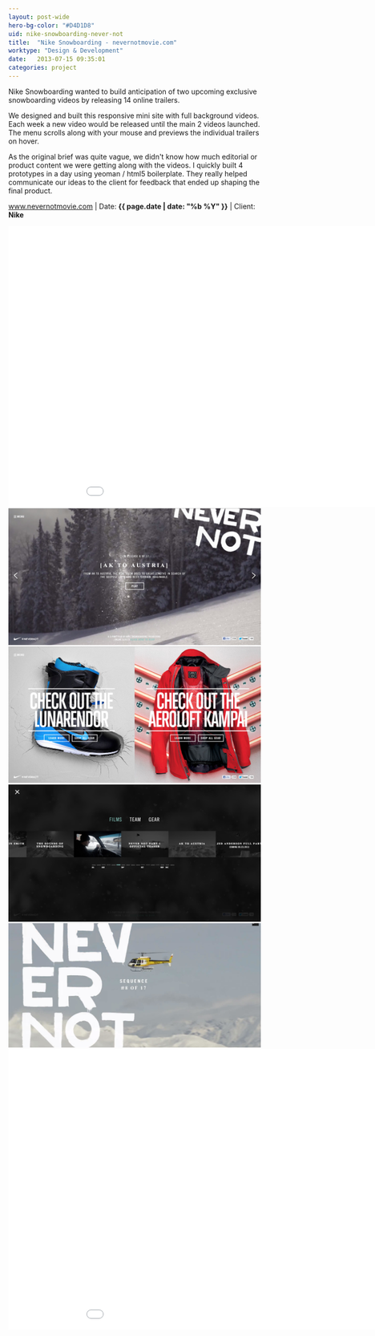 ```yaml
---
layout: post-wide
hero-bg-color: "#D4D1D8"
uid: nike-snowboarding-never-not
title:  "Nike Snowboarding - nevernotmovie.com"
worktype: "Design & Development"
date:   2013-07-15 09:35:01
categories: project
---
```


<p>
	Nike Snowboarding wanted to build anticipation of two upcoming exclusive snowboarding videos by releasing 14 online trailers.
</p>
<p>
  We designed and built this responsive mini site with full background videos.  Each week a new video would be released until the main 2 videos launched.  The menu scrolls along with your mouse and previews the individual trailers on hover.
</p>

<p>
  As the original brief was quite vague, we didn't know how much editorial or product content we were getting along with the videos.  I quickly built 4 prototypes in a day using yeoman / html5 boilerplate.  They really helped communicate our ideas to the client for feedback that ended up shaping the final product.
</p>

<p class="meta"><a href="http://www.nevernotmovie.com">www.nevernotmovie.com</a> | Date: <strong>{{ page.date | date: "%b %Y" }}</strong> | Client: <strong>Nike</strong></p>

<div class="showcase">
  <iframe src="//player.vimeo.com/video/75162921" width="1000" height="560" frameborder="0"> </iframe>
  <img src="/img/nike-snowboarding-never-not/2.jpg" alt="nike-snowboarding-never-not-2">
  <img src="/img/nike-snowboarding-never-not/3.jpg" alt="nike-snowboarding-never-not-3">
  <img src="/img/nike-snowboarding-never-not/4.jpg" alt="nike-snowboarding-never-not-4">
  <img src="/img/nike-snowboarding-never-not/1.jpg" alt="nike-snowboarding-never-not-1">
  <iframe src="//player.vimeo.com/video/75163586" width="1000" height="560" frameborder="0"> </iframe>
</div>




